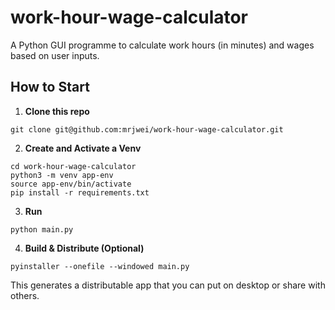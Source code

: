 # work-hour-wage-calculator

A Python GUI programme to calculate work hours (in minutes) and wages based on user inputs.

## How to Start

1. **Clone this repo**
```
git clone git@github.com:mrjwei/work-hour-wage-calculator.git
```

2. **Create and Activate a Venv**
```
cd work-hour-wage-calculator
python3 -m venv app-env
source app-env/bin/activate
pip install -r requirements.txt
```

3. **Run**
```
python main.py
```

4. **Build & Distribute (Optional)**
```
pyinstaller --onefile --windowed main.py
```
This generates a distributable app that you can put on desktop or share with others.

